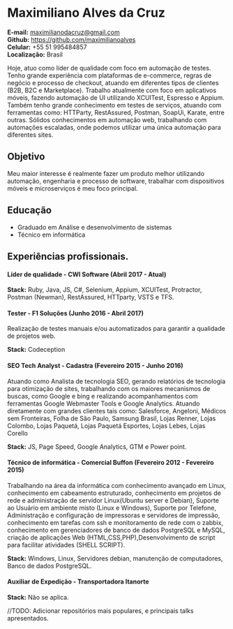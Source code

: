 # Maximiliano Alves da Cruz
**E-mail:** maximilianodacruz@gmail.com<br />
**Github:** https://github.com/maximilianoalves<br />
**Celular:** +55 51 995484857<br />
**Localização:** Brasil<br />

Hoje, atuo como líder de qualidade com foco em automação de testes. Tenho grande experiência com plataformas de e-commerce, regras de negócio e processo de checkout, atuando em diferentes tipos de clientes (B2B, B2C e Marketplace). Trabalho atualmente com foco em aplicativos móveis, fazendo automação de UI utilizando XCUITest, Espresso e Appium. Também tenho grande conhecimento em testes de serviços, atuando com ferramentas como: HTTParty, RestAssured, Postman, SoapUi, Karate, entre outras. Sólidos conhecimentos em automação web, trabalhando com automações escaladas, onde podemos utilizar uma única automação para diferentes sites.


## Objetivo
Meu maior interesse é realmente fazer um produto melhor utilizando automação, engenharia e processo de software, trabalhar com dispositivos móveis e microserviços é meu foco  principal.


## Educação
- Graduado em Análise e desenvolvimento de sistemas
- Técnico em informática


## Experiências profissionais.

#### Líder de qualidade - CWI Software (Abril 2017 - Atual)


**Stack:** Ruby, Java, JS, C#, Selenium, Appium, XCUITest, Protractor, Postman (Newman), RestAssured, HTTparty, VSTS e TFS.

#### Tester - F1 Soluções (Junho 2016 - Abril 2017)
Realização de testes manuais e/ou automatizados para garantir a qualidade de projetos web. 

**Stack:** Codeception

#### SEO Tech Analyst - Cadastra (Fevereiro 2015 - Junho 2016)
Atuando como Analista de tecnologia SEO, gerando relatórios de tecnologia para otimização de sites, trabalhando com os maiores mecanismos de buscas, como Google e bing e realizando acompanhamentos com ferramentas Google Webmaster Tools e Google Analytics. Atuando diretamente com grandes clientes tais como: Salesforce, Angeloni, Médicos sem Fronteiras, Folha de São Paulo, Samsung Brasil, Lojas Renner, Lojas Colombo, Lojas Paquetá, Lojas Paquetá Esportes, Lojas Lebes, Lojas Corello

**Stack:** JS, Page Speed, Google Analytics, GTM e Power point.

#### Técnico de informática - Comercial Buffon (Fevereiro 2012 - Fevereiro 2015)
Trabalhando na área da informática com conhecimento avançado em Linux, conhecimento em cabeamento estruturado, conhecimento em projetos de rede e administração de servidor Linux(Ubuntu server e Debian), Suporte ao Usuário em ambiente misto (Linux e Windows), Suporte por Telefone, Administração e configuração de impressoras e servidores de impressão, conhecimento em tarefas com ssh e monitoramento de rede com o zabbix, conhecimento em gerenciadores de banco de dados PostgreSQL e MySQL, criação de aplicações Web (HTML,CSS,PHP),Desenvolvimento de script para facilitar atividades (SHELL SCRIPT).

**Stack:** Windows, Linux, Servidores debian, manutenção de computadores, Banco de dados PostgreSQL.

#### Auxiliar de Expedição - Transportadora Itanorte
**Stack:** Não se aplica.

//TODO: Adicionar repositórios mais populares, e principais talks apresentados.